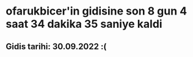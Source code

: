 # ofarukbicer'in gidisine son 8 gun 4 saat 34 dakika 35 saniye kaldi

## Gidis tarihi: 30.09.2022 :(